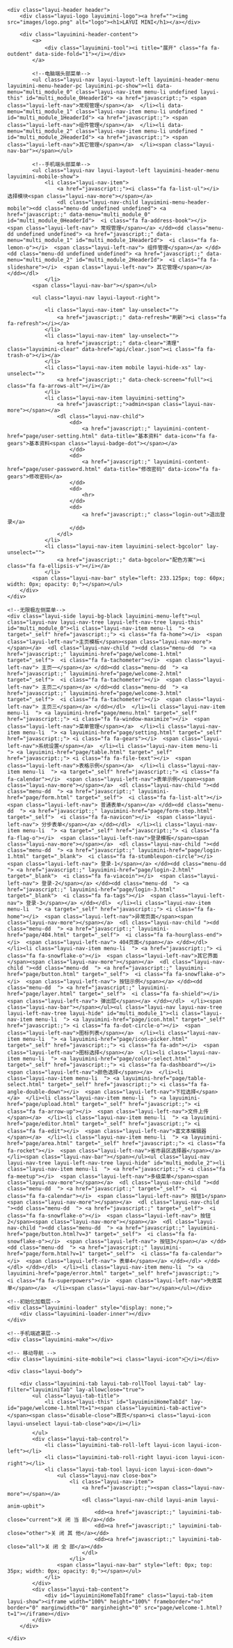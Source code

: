 <html><head>
    <meta charset="utf-8">
    <title>layuimini-iframe版 v2 - 基于Layui的后台管理系统前端模板</title>
    <meta name="keywords" content="layuimini,layui,layui模板,layui后台,后台模板,admin,admin模板,layui mini">
    <meta name="description" content="layuimini基于layui的轻量级前端后台管理框架，最简洁、易用的后台框架模板，面向所有层次的前后端程序,只需提供一个接口就直接初始化整个框架，无需复杂操作。">
    <meta name="renderer" content="webkit">
    <meta http-equiv="X-UA-Compatible" content="IE=edge,chrome=1">
    <meta http-equiv="Access-Control-Allow-Origin" content="*">
    <meta name="viewport" content="width=device-width, initial-scale=1, maximum-scale=1">
    <meta name="apple-mobile-web-app-status-bar-style" content="black">
    <meta name="apple-mobile-web-app-capable" content="yes">
    <meta name="format-detection" content="telephone=no">
    <link rel="icon" href="images/favicon.ico">
    <link rel="stylesheet" href="lib/layui-v2.5.5/css/layui.css" media="all">
    <link rel="stylesheet" href="css/layuimini.css?v=2.0.4.2" media="all">
    <link rel="stylesheet" href="css/themes/default.css" media="all">
    <link rel="stylesheet" href="lib/font-awesome-4.7.0/css/font-awesome.min.css" media="all">
    <!--[if lt IE 9]>
    <script src="https://cdn.staticfile.org/html5shiv/r29/html5.min.js"></script>
    <script src="https://cdn.staticfile.org/respond.js/1.4.2/respond.min.js"></script>
    <![endif]-->
    <style id="layuimini-bg-color">
    </style><style id="layuimini-page-anim">.layui-tab-item.layui-show {animation:moveTop 1s;-webkit-animation:moveTop 1s;animation-fill-mode:both;-webkit-animation-fill-mode:both;position:relative;height:100%;-webkit-overflow-scrolling:touch;}
@keyframes moveTop {0% {opacity:0;-webkit-transform:translateY(30px);-ms-transform:translateY(30px);transform:translateY(30px);}
    100% {opacity:1;-webkit-transform:translateY(0);-ms-transform:translateY(0);transform:translateY(0);}
}
@-o-keyframes moveTop {0% {opacity:0;-webkit-transform:translateY(30px);-ms-transform:translateY(30px);transform:translateY(30px);}
    100% {opacity:1;-webkit-transform:translateY(0);-ms-transform:translateY(0);transform:translateY(0);}
}
@-moz-keyframes moveTop {0% {opacity:0;-webkit-transform:translateY(30px);-ms-transform:translateY(30px);transform:translateY(30px);}
    100% {opacity:1;-webkit-transform:translateY(0);-ms-transform:translateY(0);transform:translateY(0);}
}
@-webkit-keyframes moveTop {0% {opacity:0;-webkit-transform:translateY(30px);-ms-transform:translateY(30px);transform:translateY(30px);}
    100% {opacity:1;-webkit-transform:translateY(0);-ms-transform:translateY(0);transform:translateY(0);}
}</style>
<link id="layuicss-layer" rel="stylesheet" href="http://layuimini.99php.cn/iframe/v2/lib/layui-v2.5.5/css/modules/layer/default/layer.css?v=3.1.1" media="all"></head>
<body class="layui-layout-body layuimini-all layuimini-multi-module">
<div class="layui-layout layui-layout-admin">

    <div class="layui-header header">
        <div class="layui-logo layuimini-logo"><a href=""><img src="images/logo.png" alt="logo"><h1>LAYUI MINI</h1></a></div>

        <div class="layuimini-header-content">
            <a>
                <div class="layuimini-tool"><i title="展开" class="fa fa-outdent" data-side-fold="1"></i></div>
            </a>

            <!--电脑端头部菜单-->
            <ul class="layui-nav layui-layout-left layuimini-header-menu layuimini-menu-header-pc layuimini-pc-show"><li data-menu="multi_module_0" class="layui-nav-item menu-li undefined layui-this" id="multi_module_0HeaderId"> <a href="javascript:;"> <span class="layui-left-nav">常规管理</span></a>  </li><li data-menu="multi_module_1" class="layui-nav-item menu-li undefined " id="multi_module_1HeaderId"> <a href="javascript:;"> <span class="layui-left-nav">组件管理</span></a>  </li><li data-menu="multi_module_2" class="layui-nav-item menu-li undefined " id="multi_module_2HeaderId"> <a href="javascript:;"> <span class="layui-left-nav">其它管理</span></a>  </li><span class="layui-nav-bar"></span></ul>

            <!--手机端头部菜单-->
            <ul class="layui-nav layui-layout-left layuimini-header-menu layuimini-mobile-show">
                <li class="layui-nav-item">
                    <a href="javascript:;"><i class="fa fa-list-ul"></i> 选择模块<span class="layui-nav-more"></span></a>
                    <dl class="layui-nav-child layuimini-menu-header-mobile"><dd class="menu-dd undefined undefined"> <a href="javascript:;" data-menu="multi_module_0" id="multi_module_0HeaderId">  <i class="fa fa-address-book"></i>  <span class="layui-left-nav"> 常规管理</span></a> </dd><dd class="menu-dd undefined undefined"> <a href="javascript:;" data-menu="multi_module_1" id="multi_module_1HeaderId">  <i class="fa fa-lemon-o"></i>  <span class="layui-left-nav"> 组件管理</span></a> </dd><dd class="menu-dd undefined undefined"> <a href="javascript:;" data-menu="multi_module_2" id="multi_module_2HeaderId">  <i class="fa fa-slideshare"></i>  <span class="layui-left-nav"> 其它管理</span></a> </dd></dl>
                </li>
            <span class="layui-nav-bar"></span></ul>

            <ul class="layui-nav layui-layout-right">

                <li class="layui-nav-item" lay-unselect="">
                    <a href="javascript:;" data-refresh="刷新"><i class="fa fa-refresh"></i></a>
                </li>
                <li class="layui-nav-item" lay-unselect="">
                    <a href="javascript:;" data-clear="清理" class="layuimini-clear" data-href="api/clear.json"><i class="fa fa-trash-o"></i></a>
                </li>
                <li class="layui-nav-item mobile layui-hide-xs" lay-unselect="">
                    <a href="javascript:;" data-check-screen="full"><i class="fa fa-arrows-alt"></i></a>
                </li>
                <li class="layui-nav-item layuimini-setting">
                    <a href="javascript:;">admin<span class="layui-nav-more"></span></a>
                    <dl class="layui-nav-child">
                        <dd>
                            <a href="javascript:;" layuimini-content-href="page/user-setting.html" data-title="基本资料" data-icon="fa fa-gears">基本资料<span class="layui-badge-dot"></span></a>
                        </dd>
                        <dd>
                            <a href="javascript:;" layuimini-content-href="page/user-password.html" data-title="修改密码" data-icon="fa fa-gears">修改密码</a>
                        </dd>
                        <dd>
                            <hr>
                        </dd>
                        <dd>
                            <a href="javascript:;" class="login-out">退出登录</a>
                        </dd>
                    </dl>
                </li>
                <li class="layui-nav-item layuimini-select-bgcolor" lay-unselect="">
                    <a href="javascript:;" data-bgcolor="配色方案"><i class="fa fa-ellipsis-v"></i></a>
                </li>
            <span class="layui-nav-bar" style="left: 233.125px; top: 60px; width: 0px; opacity: 0;"></span></ul>
        </div>
    </div>

    <!--无限极左侧菜单-->
    <div class="layui-side layui-bg-black layuimini-menu-left"><ul class="layui-nav layui-nav-tree layui-left-nav-tree layui-this" id="multi_module_0"><li class="layui-nav-item menu-li  "> <a target="_self" href="javascript:;"> <i class="fa fa-home"></i>  <span class="layui-left-nav">主页模板</span><span class="layui-nav-more"></span></a>  <dl class="layui-nav-child "><dd class="menu-dd  "> <a href="javascript:;" layuimini-href="page/welcome-1.html" target="_self">  <i class="fa fa-tachometer"></i>  <span class="layui-left-nav"> 主页一</span></a> </dd><dd class="menu-dd  "> <a href="javascript:;" layuimini-href="page/welcome-2.html" target="_self">  <i class="fa fa-tachometer"></i>  <span class="layui-left-nav"> 主页二</span></a> </dd><dd class="menu-dd  "> <a href="javascript:;" layuimini-href="page/welcome-3.html" target="_self">  <i class="fa fa-tachometer"></i>  <span class="layui-left-nav"> 主页三</span></a> </dd></dl>  </li><li class="layui-nav-item menu-li  "> <a layuimini-href="page/menu.html" target="_self" href="javascript:;"> <i class="fa fa-window-maximize"></i>  <span class="layui-left-nav">菜单管理</span></a>  </li><li class="layui-nav-item menu-li  "> <a layuimini-href="page/setting.html" target="_self" href="javascript:;"> <i class="fa fa-gears"></i>  <span class="layui-left-nav">系统设置</span></a>  </li><li class="layui-nav-item menu-li  "> <a layuimini-href="page/table.html" target="_self" href="javascript:;"> <i class="fa fa-file-text"></i>  <span class="layui-left-nav">表格示例</span></a>  </li><li class="layui-nav-item menu-li  "> <a target="_self" href="javascript:;"> <i class="fa fa-calendar"></i>  <span class="layui-left-nav">表单示例</span><span class="layui-nav-more"></span></a>  <dl class="layui-nav-child "><dd class="menu-dd  "> <a href="javascript:;" layuimini-href="page/form.html" target="_self">  <i class="fa fa-list-alt"></i>  <span class="layui-left-nav"> 普通表单</span></a> </dd><dd class="menu-dd  "> <a href="javascript:;" layuimini-href="page/form-step.html" target="_self">  <i class="fa fa-navicon"></i>  <span class="layui-left-nav"> 分步表单</span></a> </dd></dl>  </li><li class="layui-nav-item menu-li  "> <a target="_self" href="javascript:;"> <i class="fa fa-flag-o"></i>  <span class="layui-left-nav">登录模板</span><span class="layui-nav-more"></span></a>  <dl class="layui-nav-child "><dd class="menu-dd  "> <a href="javascript:;" layuimini-href="page/login-1.html" target="_blank">  <i class="fa fa-stumbleupon-circle"></i>  <span class="layui-left-nav"> 登录-1</span></a> </dd><dd class="menu-dd  "> <a href="javascript:;" layuimini-href="page/login-2.html" target="_blank">  <i class="fa fa-viacoin"></i>  <span class="layui-left-nav"> 登录-2</span></a> </dd><dd class="menu-dd  "> <a href="javascript:;" layuimini-href="page/login-3.html" target="_blank">  <i class="fa fa-tags"></i>  <span class="layui-left-nav"> 登录-3</span></a> </dd></dl>  </li><li class="layui-nav-item menu-li  "> <a target="_self" href="javascript:;"> <i class="fa fa-home"></i>  <span class="layui-left-nav">异常页面</span><span class="layui-nav-more"></span></a>  <dl class="layui-nav-child "><dd class="menu-dd  "> <a href="javascript:;" layuimini-href="page/404.html" target="_self">  <i class="fa fa-hourglass-end"></i>  <span class="layui-left-nav"> 404页面</span></a> </dd></dl>  </li><li class="layui-nav-item menu-li  "> <a href="javascript:;"> <i class="fa fa-snowflake-o"></i>  <span class="layui-left-nav">其它界面</span><span class="layui-nav-more"></span></a>  <dl class="layui-nav-child "><dd class="menu-dd  "> <a href="javascript:;" layuimini-href="page/button.html" target="_self">  <i class="fa fa-snowflake-o"></i>  <span class="layui-left-nav"> 按钮示例</span></a> </dd><dd class="menu-dd  "> <a href="javascript:;" layuimini-href="page/layer.html" target="_self">  <i class="fa fa-shield"></i>  <span class="layui-left-nav"> 弹出层</span></a> </dd></dl>  </li><span class="layui-nav-bar"></span></ul><ul class="layui-nav layui-nav-tree layui-left-nav-tree layui-hide" id="multi_module_1"><li class="layui-nav-item menu-li  "> <a layuimini-href="page/icon.html" target="_self" href="javascript:;"> <i class="fa fa-dot-circle-o"></i>  <span class="layui-left-nav">图标列表</span></a>  </li><li class="layui-nav-item menu-li  "> <a layuimini-href="page/icon-picker.html" target="_self" href="javascript:;"> <i class="fa fa-adn"></i>  <span class="layui-left-nav">图标选择</span></a>  </li><li class="layui-nav-item menu-li  "> <a layuimini-href="page/color-select.html" target="_self" href="javascript:;"> <i class="fa fa-dashboard"></i>  <span class="layui-left-nav">颜色选择</span></a>  </li><li class="layui-nav-item menu-li  "> <a layuimini-href="page/table-select.html" target="_self" href="javascript:;"> <i class="fa fa-angle-double-down"></i>  <span class="layui-left-nav">下拉选择</span></a>  </li><li class="layui-nav-item menu-li  "> <a layuimini-href="page/upload.html" target="_self" href="javascript:;"> <i class="fa fa-arrow-up"></i>  <span class="layui-left-nav">文件上传</span></a>  </li><li class="layui-nav-item menu-li  "> <a layuimini-href="page/editor.html" target="_self" href="javascript:;"> <i class="fa fa-edit"></i>  <span class="layui-left-nav">富文本编辑器</span></a>  </li><li class="layui-nav-item menu-li  "> <a layuimini-href="page/area.html" target="_self" href="javascript:;"> <i class="fa fa-rocket"></i>  <span class="layui-left-nav">省市县区选择器</span></a>  </li><span class="layui-nav-bar"></span></ul><ul class="layui-nav layui-nav-tree layui-left-nav-tree layui-hide" id="multi_module_2"><li class="layui-nav-item menu-li  "> <a href="javascript:;"> <i class="fa fa-meetup"></i>  <span class="layui-left-nav">多级菜单</span><span class="layui-nav-more"></span></a>  <dl class="layui-nav-child "><dd class="menu-dd  "> <a href="javascript:;" target="_self">  <i class="fa fa-calendar"></i>  <span class="layui-left-nav"> 按钮1</span><span class="layui-nav-more"></span></a>  <dl class="layui-nav-child "><dd class="menu-dd  "> <a href="javascript:;" target="_self">  <i class="fa fa-snowflake-o"></i>  <span class="layui-left-nav"> 按钮2</span><span class="layui-nav-more"></span></a>  <dl class="layui-nav-child "><dd class="menu-dd  "> <a href="javascript:;" layuimini-href="page/button.html?v=3" target="_self">  <i class="fa fa-snowflake-o"></i>  <span class="layui-left-nav"> 按钮3</span></a> </dd><dd class="menu-dd  "> <a href="javascript:;" layuimini-href="page/form.html?v=1" target="_self">  <i class="fa fa-calendar"></i>  <span class="layui-left-nav"> 表单4</span></a> </dd></dl> </dd></dl> </dd></dl>  </li><li class="layui-nav-item menu-li  "> <a layuimini-href="page/error.html" target="_self" href="javascript:;"> <i class="fa fa-superpowers"></i>  <span class="layui-left-nav">失效菜单</span></a>  </li><span class="layui-nav-bar"></span></ul></div>

    <!--初始化加载层-->
    <div class="layuimini-loader" style="display: none;">
        <div class="layuimini-loader-inner"></div>
    </div>

    <!--手机端遮罩层-->
    <div class="layuimini-make"></div>

    <!-- 移动导航 -->
    <div class="layuimini-site-mobile"><i class="layui-icon"></i></div>

    <div class="layui-body">

        <div class="layuimini-tab layui-tab-rollTool layui-tab" lay-filter="layuiminiTab" lay-allowclose="true">
            <ul class="layui-tab-title">
                <li class="layui-this" id="layuiminiHomeTabId" lay-id="page/welcome-1.html?t=1"><span class="layuimini-tab-active"></span><span class="disable-close">首页</span><i class="layui-icon layui-unselect layui-tab-close">ဆ</i></li>
            </ul>
            <div class="layui-tab-control">
                <li class="layuimini-tab-roll-left layui-icon layui-icon-left"></li>
                <li class="layuimini-tab-roll-right layui-icon layui-icon-right"></li>
                <li class="layui-tab-tool layui-icon layui-icon-down">
                    <ul class="layui-nav close-box">
                        <li class="layui-nav-item">
                            <a href="javascript:;"><span class="layui-nav-more"></span></a>
                            <dl class="layui-nav-child layui-anim layui-anim-upbit">
                                <dd><a href="javascript:;" layuimini-tab-close="current">关 闭 当 前</a></dd>
                                <dd><a href="javascript:;" layuimini-tab-close="other">关 闭 其 他</a></dd>
                                <dd><a href="javascript:;" layuimini-tab-close="all">关 闭 全 部</a></dd>
                            </dl>
                        </li>
                    <span class="layui-nav-bar" style="left: 0px; top: 35px; width: 0px; opacity: 0;"></span></ul>
                </li>
            </div>
            <div class="layui-tab-content">
                <div id="layuiminiHomeTabIframe" class="layui-tab-item layui-show"><iframe width="100%" height="100%" frameborder="no" border="0" marginwidth="0" marginheight="0" src="page/welcome-1.html?t=1"></iframe></div>
            </div>
        </div>

    </div>
</div>
<script src="https://hm.baidu.com/hm.js?d97abf6d61c21d773f97835defbdef4e"></script><script src="lib/layui-v2.5.5/layui.js" charset="utf-8"></script>
<script src="js/lay-config.js?v=2.0.0" charset="utf-8"></script>
<script>
    layui.use(['jquery', 'layer', 'miniAdmin','miniTongji'], function () {
        var $ = layui.jquery,
            layer = layui.layer,
            miniAdmin = layui.miniAdmin,
            miniTongji = layui.miniTongji;

        var options = {
            iniUrl: "api/init.json",    // 初始化接口
            clearUrl: "api/clear.json", // 缓存清理接口
            urlHashLocation: true,      // 是否打开hash定位
            bgColorDefault: false,      // 主题默认配置
            multiModule: true,          // 是否开启多模块
            menuChildOpen: false,       // 是否默认展开菜单
            loadingTime: 0,             // 初始化加载时间
            pageAnim: true,             // iframe窗口动画
            maxTabNum: 20,              // 最大的tab打开数量
        };
        miniAdmin.render(options);

        // 百度统计代码，只统计指定域名
        miniTongji.render({
            specific: true,
            domains: [
                '99php.cn',
                'layuimini.99php.cn',
                'layuimini-onepage.99php.cn',
            ],
        });

        $('.login-out').on("click", function () {
            layer.msg('退出登录成功', function () {
                window.location = 'page/login-3.html';
            });
        });
    });
</script>


</body></html>
